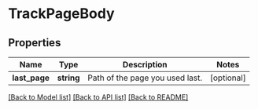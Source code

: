 # TrackPageBody

## Properties
Name | Type | Description | Notes
------------ | ------------- | ------------- | -------------
**last_page** | **string** | Path of the page you used last. | [optional] 

[[Back to Model list]](../../README.md#documentation-for-models) [[Back to API list]](../../README.md#documentation-for-api-endpoints) [[Back to README]](../../README.md)

